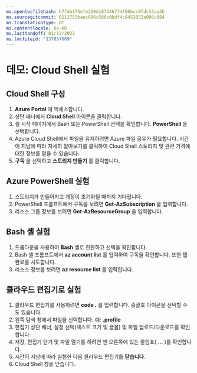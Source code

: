 ```yaml
---
ms.openlocfilehash: b7fda175efe210d187346774f06bcc0fdc53aa3b
ms.sourcegitcommit: 0113753baec606c586c0bdf4c9452052a096c084
ms.translationtype: HT
ms.contentlocale: ko-KR
ms.lasthandoff: 01/13/2022
ms.locfileid: "137857669"
---
```

# <a name="demonstration-experiment-with-the-cloud-shell"></a>데모: Cloud Shell 실험

## <a name="configure-the-cloud-shell"></a>Cloud Shell 구성

1. **Azure Portal** 에 액세스합니다.
2. 상단 배너에서 **Cloud Shell** 아이콘을 클릭합니다.
3. 셸 시작 페이지에서 Bash 또는 PowerShell 선택을 확인합니다. **PowerShell** 을 선택합니다.
4. Azure Cloud Shell에서 파일을 유지하려면 Azure 파일 공유가 필요합니다. 시간이 지남에 따라 자세히 알아보기를 클릭하여 Cloud Shell 스토리지 및 관련 가격에 대한 정보를 얻을 수 있습니다.
5. **구독** 을 선택하고 **스토리지 만들기** 를 클릭합니다. 

## <a name="experiment-with-azure-powershell"></a>Azure PowerShell 실험

1. 스토리지가 만들어지고 계정이 초기화될 때까지 기다립니다.
2. PowerShell 프롬프트에서 구독을 보려면 **Get-AzSubscription** 을 입력합니다.
3. 리소스 그룹 정보를 보려면 **Get-AzResourceGroup** 을 입력합니다.

## <a name="experiment-with-the-bash-shell"></a>Bash 셸 실험

1. 드롭다운을 사용하여 **Bash** 셸로 전환하고 선택을 확인합니다.
2. Bash 셸 프롬프트에서 **az account list** 를 입력하여 구독을 확인합니다. 또한 탭 완료를 시도합니다. 
3. 리소스 정보를 보려면 **az resource list** 를 입력합니다.

## <a name="experiment-with-the-cloud-editor"></a>클라우드 편집기로 실험

1. 클라우드 편집기를 사용하려면 **code .** 를 입력합니다. 중괄호 아이콘을 선택할 수도 있습니다. 
2. 왼쪽 탐색 창에서 파일을 선택합니다. 예: **.profile**
3. 편집기 상단 배너, 설정 선택(텍스트 크기 및 글꼴) 및 파일 업로드/다운로드를 확인합니다.
4. 저장, 편집기 닫기 및 파일 열기를 하려면 맨 오른쪽에 있는 줄임표( **...** )를 확인합니다.
5. 시간이 지남에 따라 실험한 다음 클라우드 편집기를 **닫습니다**. 
6. Cloud Shell 창을 닫습니다.